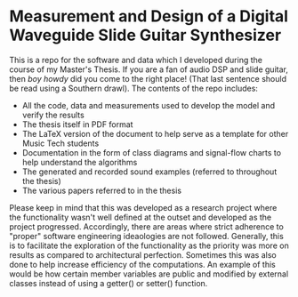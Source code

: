 # Measurement and Design of a Digital Waveguide Slide Guitar Synthesizer
This is a repo for the software and data which I developed during the course of my Master's Thesis. If you are a fan of audio DSP and slide guitar, then *boy howdy* did you come to the right place! (That last sentence should be read using a Southern drawl). The contents of the repo includes:

 - All the code, data and measurements used to develop the model and verify the results
 - The thesis itself in PDF format
 - The LaTeX version of the document to help serve as a template for other Music Tech students
 - Documentation in the form of class diagrams and signal-flow charts to help understand the algorithms
 - The generated and recorded sound examples (referred to throughout the thesis)
 - The various papers referred to in the thesis

Please keep in mind that this was developed as a research project where the functionality wasn't well defined at the outset and developed as the project progressed. Accordingly, there are areas where strict adherence to "proper" software engineering ideaologies are not followed. Generally, this is to facilitate the exploration of the functionality as the priority was more on results as compared to architectural perfection. Sometimes this was also done to help increase efficiency of the computations. An example of this would be how certain member variables are public and modified by external classes instead of using a getter() or setter() function.
